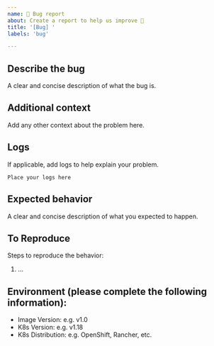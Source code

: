 ```yaml
---
name: 🐛 Bug report
about: Create a report to help us improve 🎉
title: '[Bug] '
labels: 'bug'

---
```


## Describe the bug

A clear and concise description of what the bug is.

## Additional context

Add any other context about the problem here.

## Logs

If applicable, add logs to help explain your problem.
```console
Place your logs here
```

## Expected behavior

A clear and concise description of what you expected to happen.

## To Reproduce

Steps to reproduce the behavior:

1. ...

## Environment (please complete the following information):

- Image Version: e.g. v1.0
- K8s Version: e.g. v1.18
- K8s Distribution: e.g. OpenShift, Rancher, etc.
